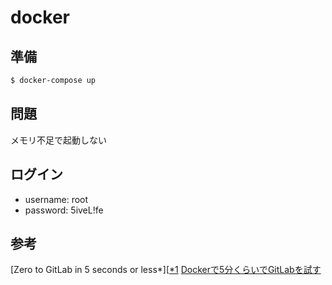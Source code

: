 # docker

## 準備

```bash
$ docker-compose up
```

## 問題

メモリ不足で起動しない

## ログイン

* username: root
* password: 5iveL!fe



## 参考

[Zero to GitLab in 5 seconds or less*][[*1]
[Dockerで5分くらいでGitLabを試す][*2]

[*1]:http://www.damagehead.com/docker-gitlab/
[*2]:http://qiita.com/yacchin1205/items/fa774011d72ead599eb5

